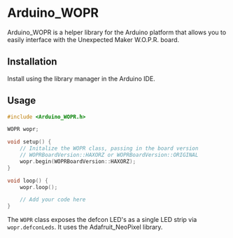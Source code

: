 # Arduino_WOPR

Arduino_WOPR is a helper library for the Arduino platform that allows you to easily interface with the Unexpected Maker W.O.P.R. board.

## Installation

Install using the library manager in the Arduino IDE.

## Usage

```cpp
#include <Arduino_WOPR.h>

WOPR wopr;

void setup() {
    // Initalize the WOPR class, passing in the board version 
    // WOPRBoardVersion::HAXORZ or WOPRBoardVersion::ORIGINAL
    wopr.begin(WOPRBoardVersion::HAXORZ);
}

void loop() {
    wopr.loop();

    // Add your code here
}
```

The `WOPR` class exposes the defcon LED's as a single LED strip via `wopr.defconLeds`. It uses the Adafruit_NeoPixel library.

